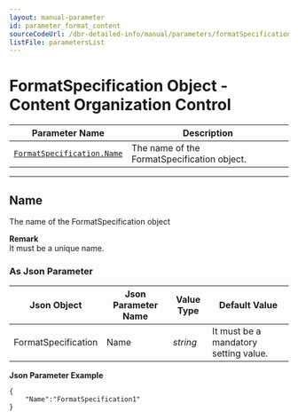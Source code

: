 ```yaml
---
layout: manual-parameter
id: parameter_format_content
sourceCodeUrl: /dbr-detailed-info/manual/parameters/formatSpecification/content-organization-control.md
listFile: parametersList
---
```


# FormatSpecification Object - Content Organization Control

 | Parameter Name | Description |
 | -------------- | ----------- | 
 | [`FormatSpecification.Name`](#name) | The name of the FormatSpecification object. |

---


## Name
The name of the FormatSpecification object

**Remark**    
It must be a unique name.

### As Json Parameter

| Json Object |	Json Parameter Name | Value Type | Default Value |
| ----------- | ------------------- | ---------- | ------------- |
| FormatSpecification | Name | *string* | It must be a mandatory setting value. |

**Json Parameter Example**   
```
{
    "Name":"FormatSpecification1"
}
```
